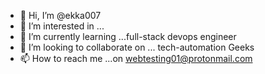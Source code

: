 - 👋 Hi, I’m @ekka007
- 👀 I’m interested in ... 
- 🌱 I’m currently learning ...full-stack devops engineer
- 💞️ I’m looking to collaborate on ... tech-automation Geeks
- 📫 How to reach me ...on webtesting01@protonmail.com

<!---
ekka007/ekka007 is a ✨ special ✨ repository because its `README.md` (this file) appears on your GitHub profile.
You can click the Preview link to take a look at your changes.
--->
